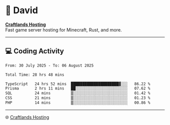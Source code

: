 # 👋 David

**[Craftlands Hosting](https://craftlands.host)**  
Fast game server hosting for Minecraft, Rust, and more.

---

## 💻 Coding Activity

<!--START_SECTION:waka-->

```txt
From: 30 July 2025 - To: 06 August 2025

Total Time: 28 hrs 48 mins

TypeScript   24 hrs 52 mins  █████████████████████▓░░░   86.22 %
Prisma       2 hrs 11 mins   ██░░░░░░░░░░░░░░░░░░░░░░░   07.62 %
SQL          24 mins         ▒░░░░░░░░░░░░░░░░░░░░░░░░   01.42 %
CSS          21 mins         ▒░░░░░░░░░░░░░░░░░░░░░░░░   01.23 %
PHP          14 mins         ▒░░░░░░░░░░░░░░░░░░░░░░░░   00.86 %
```

<!--END_SECTION:waka-->

---

🌐 [Craftlands Hosting](https://craftlands.host)  
